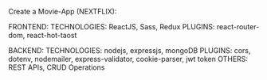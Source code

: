 Create a Movie-App (NEXTFLIX):

FRONTEND:
TECHNOLOGIES: ReactJS, Sass, Redux
PLUGINS: react-router-dom, react-hot-taost

BACKEND:
TECHNOLOGIES: nodejs, expressjs, mongoDB
PLUGINS: cors, dotenv, nodemailer, express-validator, cookie-parser, jwt token
OTHERS: REST APIs, CRUD Operations
